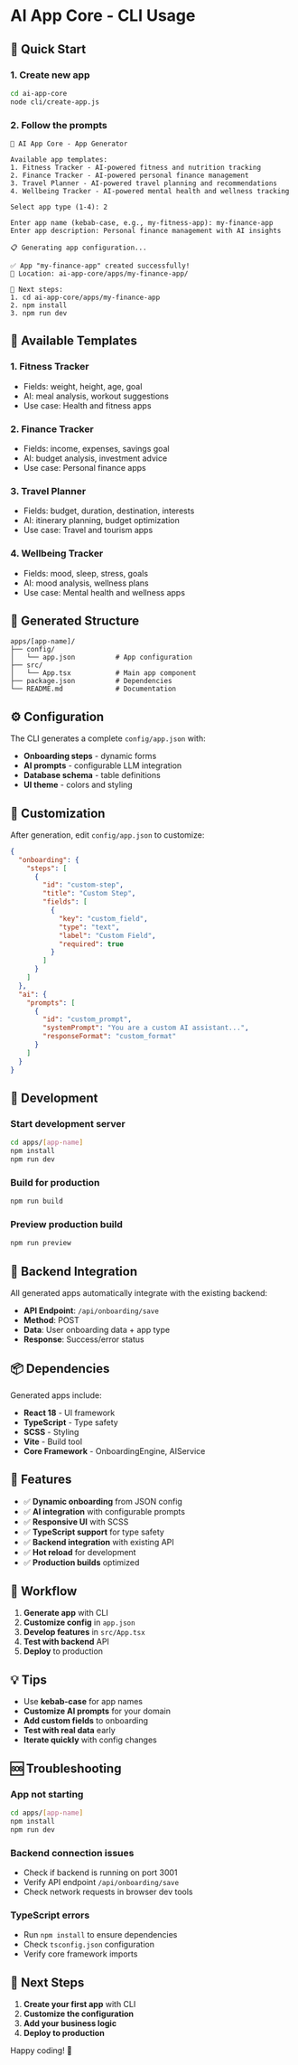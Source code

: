 # AI App Core - CLI Usage

## 🚀 **Quick Start**

### **1. Create new app**
```bash
cd ai-app-core
node cli/create-app.js
```

### **2. Follow the prompts**
```
🚀 AI App Core - App Generator

Available app templates:
1. Fitness Tracker - AI-powered fitness and nutrition tracking
2. Finance Tracker - AI-powered personal finance management
3. Travel Planner - AI-powered travel planning and recommendations
4. Wellbeing Tracker - AI-powered mental health and wellness tracking

Select app type (1-4): 2

Enter app name (kebab-case, e.g., my-fitness-app): my-finance-app
Enter app description: Personal finance management with AI insights

📋 Generating app configuration...

✅ App "my-finance-app" created successfully!
📁 Location: ai-app-core/apps/my-finance-app/

🚀 Next steps:
1. cd ai-app-core/apps/my-finance-app
2. npm install
3. npm run dev
```

## 🎯 **Available Templates**

### **1. Fitness Tracker**
- Fields: weight, height, age, goal
- AI: meal analysis, workout suggestions
- Use case: Health and fitness apps

### **2. Finance Tracker**
- Fields: income, expenses, savings goal
- AI: budget analysis, investment advice
- Use case: Personal finance apps

### **3. Travel Planner**
- Fields: budget, duration, destination, interests
- AI: itinerary planning, budget optimization
- Use case: Travel and tourism apps

### **4. Wellbeing Tracker**
- Fields: mood, sleep, stress, goals
- AI: mood analysis, wellness plans
- Use case: Mental health and wellness apps

## 📁 **Generated Structure**

```
apps/[app-name]/
├── config/
│   └── app.json          # App configuration
├── src/
│   └── App.tsx           # Main app component
├── package.json          # Dependencies
└── README.md             # Documentation
```

## ⚙️ **Configuration**

The CLI generates a complete `config/app.json` with:

- **Onboarding steps** - dynamic forms
- **AI prompts** - configurable LLM integration
- **Database schema** - table definitions
- **UI theme** - colors and styling

## 🔧 **Customization**

After generation, edit `config/app.json` to customize:

```json
{
  "onboarding": {
    "steps": [
      {
        "id": "custom-step",
        "title": "Custom Step",
        "fields": [
          {
            "key": "custom_field",
            "type": "text",
            "label": "Custom Field",
            "required": true
          }
        ]
      }
    ]
  },
  "ai": {
    "prompts": [
      {
        "id": "custom_prompt",
        "systemPrompt": "You are a custom AI assistant...",
        "responseFormat": "custom_format"
      }
    ]
  }
}
```

## 🚀 **Development**

### **Start development server**
```bash
cd apps/[app-name]
npm install
npm run dev
```

### **Build for production**
```bash
npm run build
```

### **Preview production build**
```bash
npm run preview
```

## 🔗 **Backend Integration**

All generated apps automatically integrate with the existing backend:

- **API Endpoint**: `/api/onboarding/save`
- **Method**: POST
- **Data**: User onboarding data + app type
- **Response**: Success/error status

## 📦 **Dependencies**

Generated apps include:

- **React 18** - UI framework
- **TypeScript** - Type safety
- **SCSS** - Styling
- **Vite** - Build tool
- **Core Framework** - OnboardingEngine, AIService

## 🎯 **Features**

- ✅ **Dynamic onboarding** from JSON config
- ✅ **AI integration** with configurable prompts
- ✅ **Responsive UI** with SCSS
- ✅ **TypeScript support** for type safety
- ✅ **Backend integration** with existing API
- ✅ **Hot reload** for development
- ✅ **Production builds** optimized

## 🔄 **Workflow**

1. **Generate app** with CLI
2. **Customize config** in `app.json`
3. **Develop features** in `src/App.tsx`
4. **Test with backend** API
5. **Deploy** to production

## 💡 **Tips**

- Use **kebab-case** for app names
- **Customize AI prompts** for your domain
- **Add custom fields** to onboarding
- **Test with real data** early
- **Iterate quickly** with config changes

## 🆘 **Troubleshooting**

### **App not starting**
```bash
cd apps/[app-name]
npm install
npm run dev
```

### **Backend connection issues**
- Check if backend is running on port 3001
- Verify API endpoint `/api/onboarding/save`
- Check network requests in browser dev tools

### **TypeScript errors**
- Run `npm install` to ensure dependencies
- Check `tsconfig.json` configuration
- Verify core framework imports

## 🚀 **Next Steps**

1. **Create your first app** with CLI
2. **Customize the configuration**
3. **Add your business logic**
4. **Deploy to production**

Happy coding! 🎉
